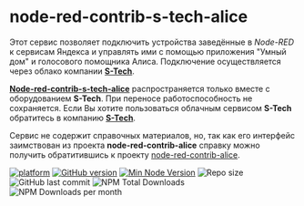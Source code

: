 
# node-red-contrib-s-tech-alice

Этот сервис позволяет подключить уcтройства заведённые в *Node-RED* к сервисам Яндекса и управлять ими с помощью приложения "Умный дом" и голосового помощника Алиса. Подключение осуществляется через облако компании [**S-Tech**](https://s-tech-shop.ru).

[**Node-red-contrib-s-tech-alice**](https://flows.nodered.org/node/node-red-contrib-s-tech-alice) распространяется только вместе с оборудованием **S-Tech**. При переносе работоспособность не сохраняется. Если Вы хотите пользоваться облачным сервисом **S-Tech** обратитесь в компанию [**S-Tech**](https://s-tech-shop.ru).

Сервис не содержит справочных материалов, но, так как его интерфейс заимствован из проекта **node-red-contrib-alice** справку можно получить обратитившись к проекту [node-red-contrib-alice](https://flows.nodered.org/node/node-red-contrib-alice).

[![platform](https://img.shields.io/badge/platform-Node--RED-red?logo=nodered)](https://nodered.org)
[![GitHub version](https://img.shields.io/github/package-json/v/olsem-25/S-Tech-cloud?logo=npm)](https://www.npmjs.com/package/node-red-contrib-s-tech-alice)
[![Min Node Version](https://img.shields.io/node/v/node-red-contrib-s-tech-alice.svg)](https://nodejs.org/en/)
![Repo size](https://img.shields.io/github/repo-size/olsem-25/S-Tech-cloud)
![GitHub last commit](https://img.shields.io/github/last-commit/olsem-25/S-Tech-cloud/main)
![NPM Total Downloads](https://img.shields.io/npm/dt/node-red-contrib-s-tech-alice.svg)
![NPM Downloads per month](https://img.shields.io/npm/dm/node-red-contrib-s-tech-alice)
